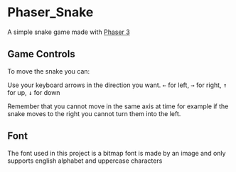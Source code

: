 # Phaser_Snake

A simple snake game made with [Phaser 3][phsr]

## Game Controls

To move the snake you can:

Use your keyboard arrows in the direction you want.
<kbd>←</kbd> for left, <kbd>→</kbd> for right, <kbd>↑</kbd> for up, <kbd>↓</kbd> for down

Remember that you cannot move in the same axis at time for example if the snake moves to the right you cannot turn them into the left.

## Font
The font used in this project is a bitmap font is made by an image and only supports english alphabet and uppercase characters

[phsr]: https://phaser.io/